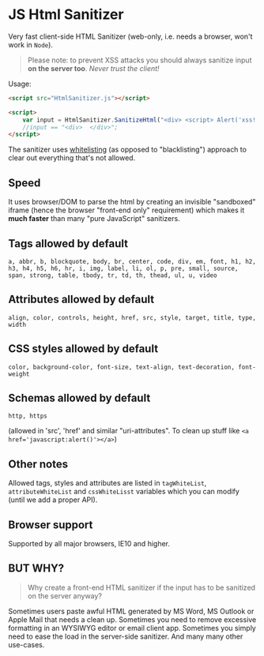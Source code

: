 # JS Html Sanitizer

Very fast client-side HTML Sanitizer (web-only, i.e. needs a browser, won't work in `Node`).

> Please note: to prevent XSS attacks you should always sanitize input **on the server too**. *Never trust the client!*

Usage:

```html
<script src="HtmlSanitizer.js"></script>

<script>
    var input = HtmlSanitizer.SanitizeHtml("<div> <script> Alert('xss!'); </sc" + "ript> </div>");
    //input == "<div>  </div>";
</script>
```

The sanitizer uses [whitelisting](https://en.wikipedia.org/wiki/Whitelisting) (as opposed to "blacklisting") approach to clear out everything that's not allowed.

## Speed

It uses browser/DOM to parse the html by creating an invisible "sandboxed" iframe (hence the browser "front-end only" requirement) which makes it **much faster** than many "pure JavaScript" sanitizers.

## Tags allowed by default

`a, abbr, b, blockquote, body, br, center, code, div, em, font, h1, h2, h3, h4, h5, h6, hr, i, img, label, li, ol, p, pre, small, source, span, strong, table, tbody, tr, td, th, thead, ul, u, video`

## Attributes allowed by default

`align, color, controls, height, href, src, style, target, title, type, width`

## CSS styles allowed by default

`color, background-color, font-size, text-align, text-decoration, font-weight`

## Schemas allowed by default

`http, https`

(allowed in 'src', 'href' and similar "uri-attributes". To clean up stuff like `<a href='javascript:alert()'></a>`)

## Other notes

Allowed tags, styles and attributes are listed in `tagWhiteList`, `attributeWhiteList` and `cssWhiteLisst` variables which you can modify (until we add a proper API).

## Browser support

Supported by all major browsers, IE10 and higher.

## BUT WHY?

> Why create a front-end HTML sanitizer if the input has to be sanitized on the server anyway?

Sometimes users paste awful HTML generated by MS Word, MS Outlook or Apple Mail that needs a clean up. Sometimes you need to remove excessive formatting in an WYSIWYG editor or email client app. Sometimes you simply need to ease the load in the server-side sanitizer. And many many other use-cases.
